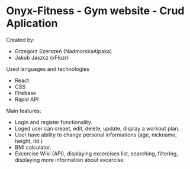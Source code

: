 # Onyx-Fitness - Gym website - Crud Aplication

Created by:
 - Grzegorz Szerszeń (NadmorskaAlpaka)
 - Jakub Jaszcz (xFluzr)

Used languages and technologies
  - React
  - CSS
  - Firebase
  - Rapid API

Main features:
  - Login and register functionality.
  - Loged user can creaet, edit, delete, update, display a workout plan.
  - User have ability to change personal informations (age, nickname, height, itd.)
  - BMI calculator.
  - Excercise Wiki (API), displaying excercises list, searching, filtering, displaying more information about excercise.
